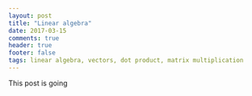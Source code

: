 ```yaml
---
layout: post
title: "Linear algebra"
date: 2017-03-15
comments: true
header: true
footer: false
tags: linear algebra, vectors, dot product, matrix multiplication
---
```


This post is going 

